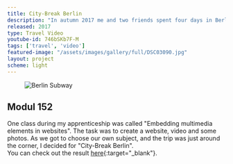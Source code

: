 ```yaml
---
title: City-Break Berlin
description: "In autumn 2017 me and two friends spent four days in Berlin. Of course I took my camera with me and documented most of it. This video is a short summary of our weekend in the capitol of Germany."
released: 2017
type: Travel Video
youtube-id: 746bSKb7F-M
tags: ['travel', 'video']
featured-image: "/assets/images/gallery/full/DSC03090.jpg"
layout: project
scheme: light
---
```

<figure class="wide">
    <img src="{{ site.url }}/assets/images/projects/berlin/berlin1.png" alt="Berlin Subway" />
</figure>

## Modul 152
One class during my apprenticeship was called "Embedding multimedia elements in websites". The task was to create a website, video and some photos. As we got to choose our own subject, and the trip was just around the corner, I decided for "City-Break Berlin".<br/>You can check out the result [here](http://webseiten.informatik.sg/ina4a/gruppe1/){:target="_blank"}.